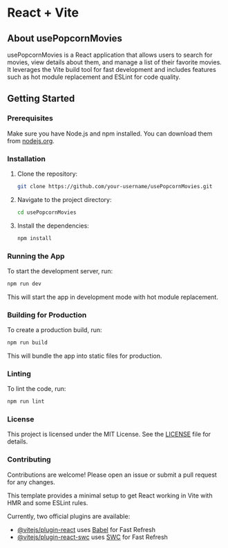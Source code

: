 # React + Vite

## About usePopcornMovies

usePopcornMovies is a React application that allows users to search for movies, view details about them, and manage a list of their favorite movies. It leverages the Vite build tool for fast development and includes features such as hot module replacement and ESLint for code quality.

## Getting Started

### Prerequisites

Make sure you have Node.js and npm installed. You can download them from [nodejs.org](https://nodejs.org/).

### Installation

1. Clone the repository:
   ```sh
   git clone https://github.com/your-username/usePopcornMovies.git
   ```
2. Navigate to the project directory:
   ```sh
   cd usePopcornMovies
   ```
3. Install the dependencies:
   ```sh
   npm install
   ```

### Running the App

To start the development server, run:

```sh
npm run dev
```

This will start the app in development mode with hot module replacement.

### Building for Production

To create a production build, run:

```sh
npm run build
```

This will bundle the app into static files for production.

### Linting

To lint the code, run:

```sh
npm run lint
```

### License

This project is licensed under the MIT License. See the [LICENSE](LICENSE) file for details.

### Contributing

Contributions are welcome! Please open an issue or submit a pull request for any changes.

This template provides a minimal setup to get React working in Vite with HMR and some ESLint rules.

Currently, two official plugins are available:

- [@vitejs/plugin-react](https://github.com/vitejs/vite-plugin-react/blob/main/packages/plugin-react/README.md) uses [Babel](https://babeljs.io/) for Fast Refresh
- [@vitejs/plugin-react-swc](https://github.com/vitejs/vite-plugin-react-swc) uses [SWC](https://swc.rs/) for Fast Refresh

